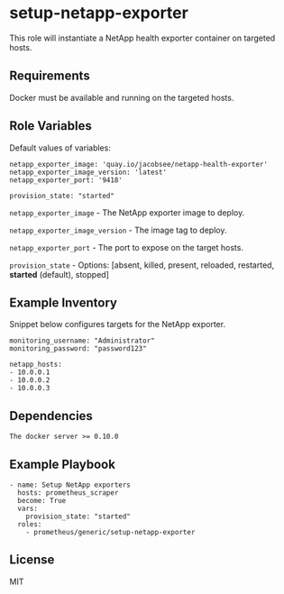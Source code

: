 # setup-netapp-exporter

This role will instantiate a NetApp health exporter container on targeted hosts.

## Requirements

Docker must be available and running on the targeted hosts.

## Role Variables

Default values of variables:

```
netapp_exporter_image: 'quay.io/jacobsee/netapp-health-exporter'
netapp_exporter_image_version: 'latest'
netapp_exporter_port: '9418'

provision_state: "started"
```

`netapp_exporter_image` - The NetApp exporter image to deploy.

`netapp_exporter_image_version` - The image tag to deploy.

`netapp_exporter_port` - The port to expose on the target hosts.

`provision_state` - Options: [absent, killed, present, reloaded, restarted, **started** (default), stopped]

## Example Inventory

Snippet below configures targets for the NetApp exporter.

```
monitoring_username: "Administrator"
monitoring_password: "password123"

netapp_hosts:
- 10.0.0.1
- 10.0.0.2
- 10.0.0.3
```

## Dependencies

```
The docker server >= 0.10.0
```

## Example Playbook

```
- name: Setup NetApp exporters
  hosts: prometheus_scraper
  become: True
  vars:
    provision_state: "started"
  roles:
    - prometheus/generic/setup-netapp-exporter
```

## License

MIT
